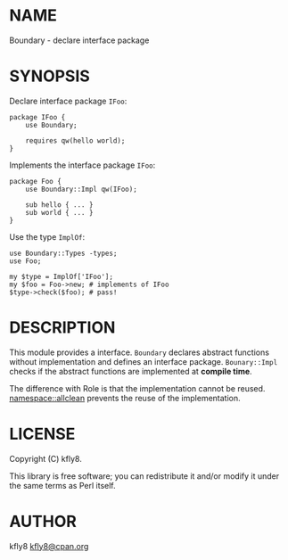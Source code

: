 # NAME

Boundary - declare interface package

# SYNOPSIS

Declare interface package `IFoo`:

    package IFoo {
        use Boundary;

        requires qw(hello world);
    }

Implements the interface package `IFoo`:

    package Foo {
        use Boundary::Impl qw(IFoo);

        sub hello { ... }
        sub world { ... }
    }

Use the type `ImplOf`:

    use Boundary::Types -types;
    use Foo;

    my $type = ImplOf['IFoo'];
    my $foo = Foo->new; # implements of IFoo
    $type->check($foo); # pass!

# DESCRIPTION

This module provides a interface.
`Boundary` declares abstract functions without implementation and defines an interface package.
`Bounary::Impl` checks if the abstract functions are implemented at **compile time**.

The difference with Role is that the implementation cannot be reused.
[namespace::allclean](https://metacpan.org/pod/namespace%3A%3Aallclean) prevents the reuse of the implementation.

# LICENSE

Copyright (C) kfly8.

This library is free software; you can redistribute it and/or modify
it under the same terms as Perl itself.

# AUTHOR

kfly8 <kfly8@cpan.org>
